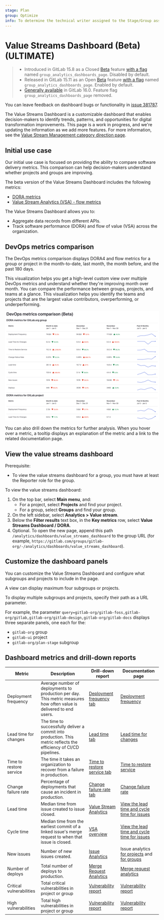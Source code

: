 ```yaml
---
stage: Plan
group: Optimize
info: To determine the technical writer assigned to the Stage/Group associated with this page, see https://about.gitlab.com/handbook/product/ux/technical-writing/#assignments
---
```


# Value Streams Dashboard (Beta) **(ULTIMATE)**

> - Introduced in GitLab 15.8 as a Closed [Beta](../../policy/alpha-beta-support.md#beta) feature [with a flag](../../administration/feature_flags.md) named `group_analytics_dashboards_page`. Disabled by default.
> - Released in GitLab 15.11 as an Open [Beta](../../policy/alpha-beta-support.md#beta) feature [with a flag](../../administration/feature_flags.md) named `group_analytics_dashboards_page`. Enabled by default.
> - [Generally available](https://gitlab.com/gitlab-org/gitlab/-/issues/392734) in GitLab 16.0. Feature flag `group_analytics_dashboards_page` removed.

You can leave feedback on dashboard bugs or functionality in [issue 381787](https://gitlab.com/gitlab-org/gitlab/-/issues/381787).

The Value Streams Dashboard is a customizable dashboard that enables decision-makers to identify trends, patterns, and opportunities for digital transformation improvements.
This page is a work in progress, and we're updating the information as we add more features.
For more information, see the [Value Stream Management category direction page](https://about.gitlab.com/direction/plan/value_stream_management/).

## Initial use case

Our initial use case is focused on providing the ability to compare software delivery metrics.
This comparison can help decision-makers understand whether projects and groups are improving.

The beta version of the Value Streams Dashboard includes the following metrics:

- [DORA metrics](dora_metrics.md)
- [Value Stream Analytics (VSA) - flow metrics](../group/value_stream_analytics/index.md)

The Value Streams Dashboard allows you to:

- Aggregate data records from different APIs.
- Track software performance (DORA) and flow of value (VSA) across the organization.

## DevOps metrics comparison

The DevOps metrics comparison displays DORA4 and flow metrics for a group or project in the
month-to-date, last month, the month before, and the past 180 days.

This visualization helps you get a high-level custom view over multiple DevOps metrics and
understand whether they're improving month over month. You can compare the performance between
groups, projects, and teams at a glance. This visualization helps you identify the teams and projects
that are the largest value contributors, overperforming, or underperforming.

![DevOps metrics comparison](img/devops_metrics_comparison_v15_8.png)

You can also drill down the metrics for further analysis.
When you hover over a metric, a tooltip displays an explanation of the metric and a link to the related documentation page.

## View the value streams dashboard

Prerequisite:

- To view the value streams dashboard for a group, you must have at least the Reporter role for the group.

To view the value streams dashboard:

1. On the top bar, select **Main menu**, and:
   - For a project, select **Projects** and find your project.
   - For a group, select **Groups** and find your group.
1. On the left sidebar, select **Analytics > Value stream**.
1. Below the **Filter results** text box, in the **Key metrics** row, select **Value Streams Dashboard / DORA**.
1. Optional. To open the new page, append this path `/analytics/dashboards/value_streams_dashboard` to the group URL
(for example, `https://gitlab.com/groups/gitlab-org/-/analytics/dashboards/value_streams_dashboard`).

## Customize the dashboard panels

You can customize the Value Streams Dashboard and configure what subgroups and projects to include in the page.

A view can display maximum four subgroups or projects.

To display multiple subgroups and projects, specify their path as a URL parameter.

For example, the parameter `query=gitlab-org/gitlab-foss,gitlab-org/gitlab,gitlab-org/gitlab-design,gitlab-org/gitlab-docs` displays three separate panels, one each for the:

- `gitlab-org` group
- `gitlab-ui` project
- `gitlab-org/plan-stage` subgroup

## Dashboard metrics and drill-down reports

| Metric | Description | Drill-down report | Documentation page |
| ------ | ----------- | --------------- | ------------------ |
| Deployment frequency | Average number of deployments to production per day. This metric measures how often value is delivered to end users. | [Deployment frequency tab](https://gitlab.com/groups/gitlab-org/-/analytics/ci_cd?tab=deployment-frequency) | [Deployment frequency](dora_metrics.md#deployment-frequency) |
| Lead time for changes | The time to successfully deliver a commit into production. This metric reflects the efficiency of CI/CD pipelines. | [Lead time tab](https://gitlab.com/groups/gitlab-org/-/analytics/ci_cd?tab=lead-time) | [Lead time for changes](dora_metrics.md#lead-time-for-changes) |
| Time to restore service | The time it takes an organization to recover from a failure in production. | [Time to restore service tab](https://gitlab.com/groups/gitlab-org/-/analytics/ci_cd?tab=time-to-restore-service) | [Time to restore service](dora_metrics.md#time-to-restore-service) |
| Change failure rate | Percentage of deployments that cause an incident in production. | [Change failure rate tab](https://gitlab.com/groups/gitlab-org/-/analytics/ci_cd?tab=change-failure-rate) | [Change failure rate](dora_metrics.md#change-failure-rate) |
| Lead time | Median time from issue created to issue closed. | [Value Stream Analytics](https://gitlab.com/groups/gitlab-org/-/analytics/value_stream_analytics) | [View the lead time and cycle time for issues](../group/value_stream_analytics/index.md#key-metrics) |
| Cycle time | Median time from the earliest commit of a linked issue's merge request to when that issue is closed. | [VSA overview](https://gitlab.com/groups/gitlab-org/-/analytics/value_stream_analytics) | [View the lead time and cycle time for issues](../group/value_stream_analytics/index.md#key-metrics) |
| New issues | Number of new issues created. | [Issue Analytics](https://gitlab.com/groups/gitlab-org/-/issues_analytics) | Issue analytics [for projects](issue_analytics.md) and [for groups](../../user/group/issues_analytics/index.md) |
| Number of deploys | Total number of deploys to production. | [Merge Request Analytics](https://gitlab.com/gitlab-org/gitlab/-/analytics/merge_request_analytics) | [Merge request analytics](merge_request_analytics.md) |
| Critical vulnerabilities | Total critical vulnerabilities in project or group | [Vulnerability report](https://gitlab.com/gitlab-org/gitlab/-/security/vulnerability_report) | [Vulnerability report](../application_security/vulnerability_report/index.md) |
| High vulnerabilities | Total high vulnerabilities in project or group | [Vulnerability report](https://gitlab.com/gitlab-org/gitlab/-/security/vulnerability_report) | [Vulnerability report](../application_security/vulnerability_report/index.md) |
